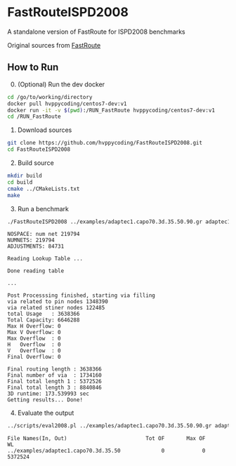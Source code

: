 # FastRouteISPD2008
A standalone version of FastRoute for ISPD2008 benchmarks

Original sources from [FastRoute](https://github.com/The-OpenROAD-Project-Attic/FastRoute)

## How to Run

0. (Optional) Run the dev docker
```bash
cd /go/to/working/directory
docker pull hvppycoding/centos7-dev:v1
docker run -it -v $(pwd):/RUN_FastRoute hvppycoding/centos7-dev:v1
cd /RUN_FastRoute
```

1. Download sources
```bash
git clone https://github.com/hvppycoding/FastRouteISPD2008.git
cd FastRouteISPD2008
```

2. Build source
```bash
mkdir build
cd build
cmake ../CMakeLists.txt
make
```

3. Run a benchmark
```bash
./FastRouteISPD2008 ../examples/adaptec1.capo70.3d.35.50.90.gr adaptec1.out
```

```text
NOSPACE: num net 219794
NUMNETS: 219794
ADJUSTMENTS: 84731

Reading Lookup Table ...

Done reading table

...

Post Processsing finished, starting via filling
via related to pin nodes 1348390
via related stiner nodes 122485
total Usage   : 3638366
Total Capacity: 6646288
Max H Overflow: 0
Max V Overflow: 0
Max Overflow  : 0
H   Overflow  : 0
V   Overflow  : 0
Final Overflow: 0

Final routing length : 3638366
Final number of via  : 1734160
Final total length 1 : 5372526
Final total length 3 : 8840846
3D runtime: 173.539993 sec
Getting results... Done!
```

4. Evaluate the output
```bash
../scripts/eval2008.pl ../examples/adaptec1.capo70.3d.35.50.90.gr adaptec1.out
```

```text
File Names(In, Out)                         Tot OF       Max OF             WL
../examples/adaptec1.capo70.3d.35.50             0            0        5372524
```
